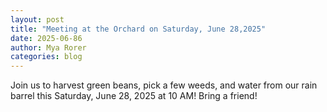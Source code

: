 ```yaml
---
layout: post
title: "Meeting at the Orchard on Saturday, June 28,2025"
date: 2025-06-86
author: Mya Rorer
categories: blog
---
```


Join us to harvest green beans, pick a few weeds, and water from our rain barrel this Saturday, June 28, 2025 at 10 AM! Bring a friend!

